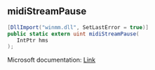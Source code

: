 ## midiStreamPause

```csharp
[DllImport("winmm.dll", SetLastError = true)]
public static extern uint midiStreamPause(
   IntPtr hms
);
```

Microsoft documentation: [Link](https://learn.microsoft.com/en-us/windows/win32/api/mmeapi/nf-mmeapi-midistreampause)
